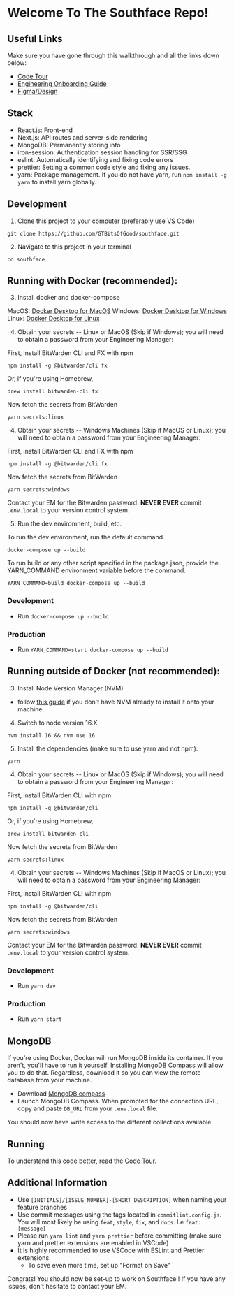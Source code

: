 # Welcome To The Southface Repo!

## Useful Links

Make sure you have gone through this walkthrough and all the links down below:

- [Code Tour](/CODETOUR.md)
- [Engineering Onboarding Guide](https://gtbitsofgood.notion.site/Engineering-Onboarding-Guide-a22683c9388a4b9fb03de442f6664aae)
- [Figma/Design](https://www.figma.com/file/YTJqtLkjyxYdS3UkfR9dza/Southface-%2F-Fall22?node-id=0%3A1&t=HjMuBBxgKAeaLCzm-1)

## Stack

- React.js: Front-end
- Next.js: API routes and server-side rendering
- MongoDB: Permanently storing info
- iron-session: Authentication session handling for SSR/SSG
- eslint: Automatically identifying and fixing code errors
- prettier: Setting a common code style and fixing any issues.
- yarn: Package management. If you do not have yarn, run `npm install -g yarn` to install yarn globally.

## Development

1. Clone this project to your computer (preferably use VS Code)

```
git clone https://github.com/GTBitsOfGood/southface.git
```

2. Navigate to this project in your terminal

```
cd southface
```

## Running with Docker (recommended):

3. Install docker and docker-compose

MacOS: [Docker Desktop for MacOS](https://docs.docker.com/desktop/install/mac-install/)
Windows: [Docker Desktop for Windows](https://docs.docker.com/desktop/install/windows-install/)
Linux: [Docker Desktop for Linux](https://docs.docker.com/desktop/install/linux-install/)

4. Obtain your secrets -- Linux or MacOS (Skip if Windows); you will need to obtain a password from your Engineering Manager:

First, install BitWarden CLI and FX with npm

```
npm install -g @bitwarden/cli fx
```

Or, if you're using Homebrew,

```
brew install bitwarden-cli fx
```

Now fetch the secrets from BitWarden

```
yarn secrets:linux
```

4. Obtain your secrets -- Windows Machines (Skip if MacOS or Linux); you will need to obtain a password from your Engineering Manager:

First, install BitWarden CLI and FX with npm

```
npm install -g @bitwarden/cli fx
```

Now fetch the secrets from BitWarden

```
yarn secrets:windows
```

Contact your EM for the Bitwarden password. **NEVER EVER** commit `.env.local` to your version control system.

5. Run the dev enviromnent, build, etc.

To run the dev environment, run the default command.

```
docker-compose up --build
```

To run build or any other script specified in the package.json, provide the YARN_COMMAND environment variable before the command.

```
YARN_COMMAND=build docker-compose up --build
```

### Development

- Run `docker-compose up --build`

### Production

- Run `YARN_COMMAND=start docker-compose up --build`

## Running outside of Docker (not recommended):

3. Install Node Version Manager (NVM)

- follow [this guide](https://www.freecodecamp.org/news/node-version-manager-nvm-install-guide/) if you don't have NVM already to install it onto your machine.

4. Switch to node version 16.X

```
nvm install 16 && nvm use 16
```

5. Install the dependencies (make sure to use yarn and not npm):

```
yarn
```

4. Obtain your secrets -- Linux or MacOS (Skip if Windows); you will need to obtain a password from your Engineering Manager:

First, install BitWarden CLI with npm

```
npm install -g @bitwarden/cli
```

Or, if you're using Homebrew,

```
brew install bitwarden-cli
```

Now fetch the secrets from BitWarden

```
yarn secrets:linux
```

4. Obtain your secrets -- Windows Machines (Skip if MacOS or Linux); you will need to obtain a password from your Engineering Manager:

First, install BitWarden CLI with npm

```
npm install -g @bitwarden/cli
```

Now fetch the secrets from BitWarden

```
yarn secrets:windows
```

Contact your EM for the Bitwarden password. **NEVER EVER** commit `.env.local` to your version control system.

### Development

- Run `yarn dev`

### Production

- Run `yarn start`

## MongoDB

If you're using Docker, Docker will run MongoDB inside its container. If you aren't, you'll have to run it yourself. Installing MongoDB Compass will allow you to do that. Regardless, download it so you can view the remote database from your machine.

- Download [MongoDB compass](https://www.mongodb.com/try/download/compass)
- Launch MongoDB Compass. When prompted for the connection URL, copy and paste `DB_URL` from your `.env.local` file.

You should now have write access to the different collections available.

## Running

To understand this code better, read the [Code Tour](/CODETOUR.md).

## Additional Information

- Use `[INITIALS]/[ISSUE_NUMBER]-[SHORT_DESCRIPTION]` when naming your feature branches
- Use commit messages using the tags located in `commitlint.config.js`. You will most likely be using `feat`, `style`, `fix`, and `docs`. I.e `feat: [message]`
- Please run `yarn lint` and `yarn prettier` before committing (make sure yarn and prettier extensions are enabled in VSCode)
- It is highly recommended to use VSCode with ESLint and Prettier extensions
  - To save even more time, set up "Format on Save"

Congrats! You should now be set-up to work on Southface!! If you have any issues, don't hesitate to contact your EM.
